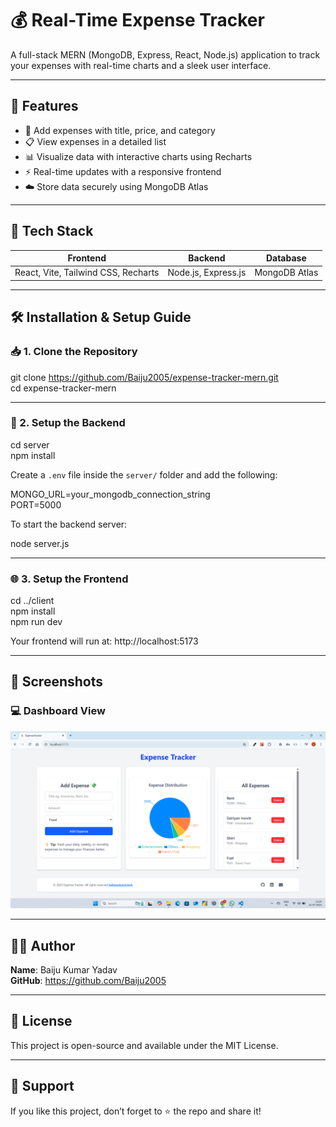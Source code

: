 # 💰 Real-Time Expense Tracker

A full-stack MERN (MongoDB, Express, React, Node.js) application to track your expenses with real-time charts and a sleek user interface.

---

## 🚀 Features

- 📝 Add expenses with title, price, and category
- 📋 View expenses in a detailed list
- 📊 Visualize data with interactive charts using Recharts
- ⚡ Real-time updates with a responsive frontend
- ☁️ Store data securely using MongoDB Atlas

---

## 🧰 Tech Stack

| Frontend                              | Backend            | Database      |
|---------------------------------------|---------------------|---------------|
| React, Vite, Tailwind CSS, Recharts  | Node.js, Express.js | MongoDB Atlas |

---

## 🛠️ Installation & Setup Guide

### 📥 1. Clone the Repository

git clone https://github.com/Baiju2005/expense-tracker-mern.git  
cd expense-tracker-mern

---

### 🔌 2. Setup the Backend

cd server  
npm install

Create a `.env` file inside the `server/` folder and add the following:

MONGO_URL=your_mongodb_connection_string  
PORT=5000

To start the backend server:

node server.js

---

### 🌐 3. Setup the Frontend

cd ../client  
npm install  
npm run dev

Your frontend will run at: http://localhost:5173

---

## 📸 Screenshots

### 💻 Dashboard View

![Dashboard Screenshot](./client/public/dashboard.png)


---

## 🙋‍♂️ Author

**Name**: Baiju Kumar Yadav  
**GitHub**: https://github.com/Baiju2005

---

## 📄 License

This project is open-source and available under the MIT License.

---

## 🌟 Support

If you like this project, don’t forget to ⭐ the repo and share it!
